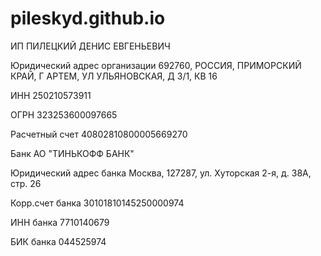 # pileskyd.github.io

ИП ПИЛЕЦКИЙ ДЕНИС ЕВГЕНЬЕВИЧ

Юридический адрес организации
692760, РОССИЯ, ПРИМОРСКИЙ КРАЙ, Г АРТЕМ, УЛ УЛЬЯНОВСКАЯ, Д 3/1, КВ 16

ИНН
250210573911

ОГРН
323253600097665

Расчетный счет
40802810800005669270

Банк
АО "ТИНЬКОФФ БАНК"

Юридический адрес банка
Москва, 127287, ул. Хуторская 2-я, д. 38А, стр. 26

Корр.счет банка
30101810145250000974

ИНН банка
7710140679

БИК банка
044525974